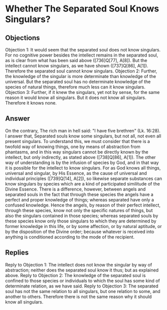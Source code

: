 # Whether The Separated Soul Knows Singulars?
## Objections
Objection 1: It would seem that the separated soul does not know singulars. For no cognitive power besides the intellect remains in the separated soul, as is clear from what has been said above ([736]Q[77], A[8]). But the intellect cannot know singulars, as we have shown ([737]Q[86], A[1]). Therefore the separated soul cannot know singulars.
Objection 2: Further, the knowledge of the singular is more determinate than knowledge of the universal. But the separated soul has no determinate knowledge of the species of natural things, therefore much less can it know singulars.
Objection 3: Further, if it knew the singulars, yet not by sense, for the same reason it would know all singulars. But it does not know all singulars. Therefore it knows none.
## Answer
On the contrary, The rich man in hell said: "I have five brethren" (Lk. 16:28).
I answer that, Separated souls know some singulars, but not all, not even all present singulars. To understand this, we must consider that there is a twofold way of knowing things, one by means of abstraction from phantasms, and in this way singulars cannot be directly known by the intellect, but only indirectly, as stated above ([738]Q[86], A[1]). The other way of understanding is by the infusion of species by God, and in that way it is possible for the intellect to know singulars. For as God knows all things, universal and singular, by His Essence, as the cause of universal and individual principles ([739]Q[14], A[2]), so likewise separate substances can know singulars by species which are a kind of participated similitude of the Divine Essence. There is a difference, however, between angels and separated souls in the fact that through these species the angels have a perfect and proper knowledge of things; whereas separated have only a confused knowledge. Hence the angels, by reason of their perfect intellect, through these species, know not only the specific natures of things, but also the singulars contained in those species; whereas separated souls by these species know only those singulars to which they are determined by former knowledge in this life, or by some affection, or by natural aptitude, or by the disposition of the Divine order; because whatever is received into anything is conditioned according to the mode of the recipient.
## Replies
Reply to Objection 1: The intellect does not know the singular by way of abstraction; neither does the separated soul know it thus; but as explained above.
Reply to Objection 2: The knowledge of the separated soul is confined to those species or individuals to which the soul has some kind of determinate relation, as we have said.
Reply to Objection 3: The separated soul has not the same relation to all singulars, but one relation to some, and another to others. Therefore there is not the same reason why it should know all singulars.